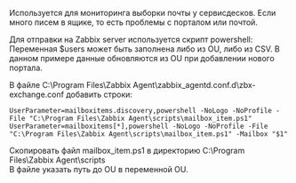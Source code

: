 Используется для мониторинга выборки почты у сервисдесков. 
Если много писем в ящике, то есть проблемы с порталом или почтой.

Для отправки на Zabbix server используется скрипт powershell:\
Переменная $users может быть заполнена либо из OU, либо из CSV. 
В данном примере данные обновляются из OU при добавлении нового портала.

В файле C:\Program Files\Zabbix Agent\zabbix_agentd.conf.d\zbx-exchange.conf добавить строки:
```
UserParameter=mailboxitems.discovery,powershell -NoLogo -NoProfile -File "C:\Program Files\Zabbix Agent\scripts\mailbox_item.ps1"
UserParameter=mailboxitems[*],powershell -NoLogo -NoProfile -File "C:\Program Files\Zabbix Agent\scripts\mailbox_item.ps1" -Mailbox "$1"
```

Скопировать файл mailbox_item.ps1 в директорию C:\Program Files\Zabbix Agent\scripts\
В файле указать путь до OU в переменной OU.
